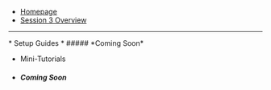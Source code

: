 <!-- docs/_sidebar.md -->

* [Homepage](/#demystifying-programming-dp)
* [Session 3 Overview](/session3/session3)
<hr>
* Setup Guides  
* ##### *Coming Soon*

* Mini-Tutorials 
* ##### *Coming Soon*

